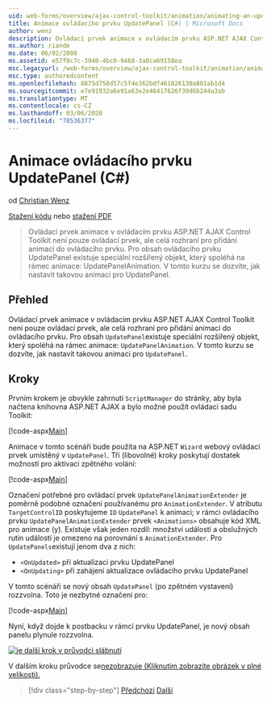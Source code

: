 ```yaml
---
uid: web-forms/overview/ajax-control-toolkit/animation/animating-an-updatepanel-control-cs
title: Animace ovládacího prvku UpdatePanel (C#) | Microsoft Docs
author: wenz
description: Ovládací prvek animace v ovládacím prvku ASP.NET AJAX Control Toolkit není pouze ovládací prvek, ale celá rozhraní pro přidání animací do ovládacího prvku. Pro obsah...
ms.author: riande
ms.date: 06/02/2008
ms.assetid: e57f8c7c-3940-4bc0-9468-3a0ca69158ea
msc.legacyurl: /web-forms/overview/ajax-control-toolkit/animation/animating-an-updatepanel-control-cs
msc.type: authoredcontent
ms.openlocfilehash: 8875d750d57c5f4e362bdf461826130a881ab1d4
ms.sourcegitcommit: e7e91932a6e91a63e2e46417626f39d6b244a3ab
ms.translationtype: MT
ms.contentlocale: cs-CZ
ms.lasthandoff: 03/06/2020
ms.locfileid: "78536377"
---
```

# <a name="animating-an-updatepanel-control-c"></a>Animace ovládacího prvku UpdatePanel (C#)

od [Christian Wenz](https://github.com/wenz)

[Stažení kódu](https://download.microsoft.com/download/9/3/f/93f8daea-bebd-4821-833b-95205389c7d0/UpdatePanelAnimation1.cs.zip) nebo [stažení PDF](https://download.microsoft.com/download/b/6/a/b6ae89ee-df69-4c87-9bfb-ad1eb2b23373/updatepanelanimation1CS.pdf)

> Ovládací prvek animace v ovládacím prvku ASP.NET AJAX Control Toolkit není pouze ovládací prvek, ale celá rozhraní pro přidání animací do ovládacího prvku. Pro obsah ovládacího prvku UpdatePanel existuje speciální rozšířený objekt, který spoléhá na rámec animace: UpdatePanelAnimation. V tomto kurzu se dozvíte, jak nastavit takovou animaci pro UpdatePanel.

## <a name="overview"></a>Přehled

Ovládací prvek animace v ovládacím prvku ASP.NET AJAX Control Toolkit není pouze ovládací prvek, ale celá rozhraní pro přidání animací do ovládacího prvku. Pro obsah `UpdatePanel`existuje speciální rozšířený objekt, který spoléhá na rámec animace: `UpdatePanelAnimation`. V tomto kurzu se dozvíte, jak nastavit takovou animaci pro `UpdatePanel`.

## <a name="steps"></a>Kroky

Prvním krokem je obvykle zahrnutí `ScriptManager` do stránky, aby byla načtena knihovna ASP.NET AJAX a bylo možné použít ovládací sadu Toolkit:

[!code-aspx[Main](animating-an-updatepanel-control-cs/samples/sample1.aspx)]

Animace v tomto scénáři bude použita na ASP.NET `Wizard` webový ovládací prvek umístěný v `UpdatePanel`. Tři (libovolné) kroky poskytují dostatek možností pro aktivaci zpětného volání:

[!code-aspx[Main](animating-an-updatepanel-control-cs/samples/sample2.aspx)]

Označení potřebné pro ovládací prvek `UpdatePanelAnimationExtender` je poměrně podobné označení používanému pro `AnimationExtender`. V atributu `TargetControlID` poskytujeme `ID` `UpdatePanel` k animaci; v rámci ovládacího prvku `UpdatePanelAnimationExtender` prvek `<Animations>` obsahuje kód XML pro animace (y). Existuje však jeden rozdíl: množství událostí a obslužných rutin událostí je omezeno na porovnání s `AnimationExtender`. Pro `UpdatePanels`existují jenom dva z nich:

- `<OnUpdated>` při aktualizaci prvku UpdatePanel
- `<OnUpdating>` při zahájení aktualizace ovládacího prvku UpdatePanel

V tomto scénáři se nový obsah `UpdatePanel` (po zpětném vystavení) rozzvolna. Toto je nezbytné označení pro:

[!code-aspx[Main](animating-an-updatepanel-control-cs/samples/sample3.aspx)]

Nyní, když dojde k postbacku v rámci prvku UpdatePanel, je nový obsah panelu plynule rozzvolna.

[![je další krok v průvodci slábnutí](animating-an-updatepanel-control-cs/_static/image2.png)](animating-an-updatepanel-control-cs/_static/image1.png)

V dalším kroku průvodce se[nezobrazuje (Kliknutím zobrazíte obrázek v plné velikosti).](animating-an-updatepanel-control-cs/_static/image3.png)

> [!div class="step-by-step"]
> [Předchozí](changing-an-animation-using-client-side-code-cs.md)
> [Další](dynamically-controlling-updatepanel-animations-cs.md)
